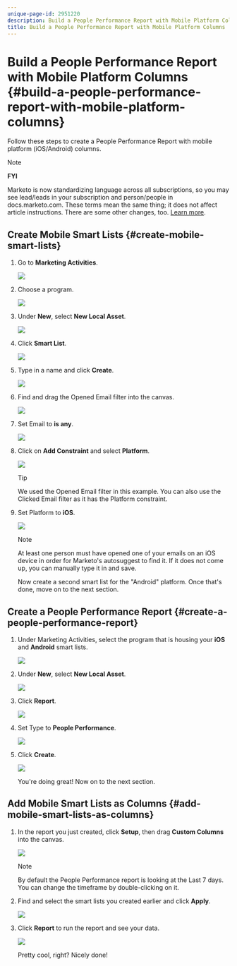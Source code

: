 ```yaml
---
unique-page-id: 2951220
description: Build a People Performance Report with Mobile Platform Columns - Marketo Docs - Product Documentation
title: Build a People Performance Report with Mobile Platform Columns
---
```


# Build a People Performance Report with Mobile Platform Columns {#build-a-people-performance-report-with-mobile-platform-columns}

Follow these steps to create a People Performance Report with mobile platform (iOS/Android) columns.

>[!NOTE]
>
>**FYI**
>
>Marketo is now standardizing language across all subscriptions, so you may see lead/leads in your subscription and person/people in docs.marketo.com. These terms mean the same thing; it does not affect article instructions. There are some other changes, too. [Learn more](http://docs.marketo.com/display/DOCS/Updates+to+Marketo+Terminology).

## Create Mobile Smart Lists {#create-mobile-smart-lists}

1. Go to **Marketing Activities**.

   ![](assets/ma.png)

1. Choose a program.

   ![](assets/two-1.png)

1. Under **New**, select **New Local Asset**.

   ![](assets/three-1.png)

1. Click **Smart List**.

   ![](assets/four-1.png)

1. Type in a name and click **Create**.

   ![](assets/five-1.png)

1. Find and drag the Opened Email filter into the canvas.

   ![](assets/six-1.png)

1. Set Email to **is any**.

   ![](assets/seven.png)

1. Click on **Add Constraint** and select **Platform**.

   ![](assets/eight.png)

   >[!TIP]
   >
   >We used the Opened Email filter in this example. You can also use the Clicked Email filter as it has the Platform constraint.

1. Set Platform to **iOS**.

   ![](assets/nine.png)

   >[!NOTE]
   >
   >At least one person must have opened one of your emails on an iOS device in order for Marketo's autosuggest to find it. If it does not come up, you can manually type it in and save.

   Now create a second smart list for the "Android" platform. Once that's done, move on to the next section.

## Create a People Performance Report {#create-a-people-performance-report}

1. Under Marketing Activities, select the program that is housing your **iOS** and **Android** smart lists.

   ![](assets/ten.png)

1. Under **New**, select **New Local Asset**.

   ![](assets/eleven.png)

1. Click **Report**.

   ![](assets/twelve.png)

1. Set Type to **People Performance**.

   ![](assets/thirteen.png)

1. Click **Create**.

   ![](assets/fourteen.png)

   You're doing great! Now on to the next section.

## Add Mobile Smart Lists as Columns {#add-mobile-smart-lists-as-columns}

1. In the report you just created, click **Setup**, then drag **Custom Columns** into the canvas.

   ![](assets/fifteen.png)

   >[!NOTE]
   >
   >By default the People Performance report is looking at the Last 7 days. You can change the timeframe by double-clicking on it.

1. Find and select the smart lists you created earlier and click **Apply**.

   ![](assets/sixteen.png)

1. Click **Report** to run the report and see your data.

   ![](assets/seventeen.png)

   Pretty cool, right? Nicely done!

